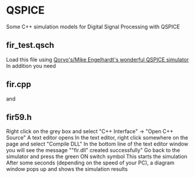 # QSPICE
Some C++ simulation models for Digital Signal Processing with QSPICE

## fir_test.qsch
Load this file using [Qorvo's/Mike Engelhardt's wonderful QSPICE simulator](https://www.qorvo.com/design-hub/design-tools/interactive/qspice)
In addition you need
## fir.cpp
and
## fir59.h
Right click on the grey box and select "C++ Interface" -> "Open C++ Source"
A text editor opens
In the text editor, right click somewhere on the page and select "Compile DLL"
In the bottom line of the text editor window you will see the message ""fir.dll" created successfully"
Go back to the simulator and press the green ON switch symbol
This starts the simulation
After some seconds (depending on the speed of your PC), a diagram window pops up and shows the simulation results
